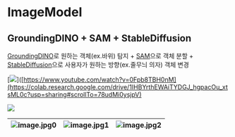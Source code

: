 # ImageModel

## GroundingDINO + SAM + StableDiffusion

[GroundingDINO](https://github.com/riverallzero/ImageModel/blob/main/GroundingDINO.ipynb)로 원하는 객체(ex.바위) 탐지 + [SAM](https://github.com/riverallzero/ImageModel/blob/main/SegmentAnythingModel.ipynb)으로 객체 분할 + [StableDiffusion](https://github.com/riverallzero/ImageModel/blob/main/StableDiffusion.ipynb)으로 사용자가 원하는 방향(ex.줄무늬 의자) 객체 변경

[<img src="https://img.shields.io/badge/googlecolab-yellow?style=for-the-badge&logo=googlecolab&logoColor=white">]([https://www.youtube.com/watch?v=0Fpb8TBH0nM](https://colab.research.google.com/drive/1IHBYrthEWAiTYDGJ_hgpacOu_xtsML0c?usp=sharing#scrollTo=78udMi0ysjpV)

[<img src="https://img.shields.io/badge/youtube-red?style=for-the-badge&logo=youtube&logoColor=white">](https://www.youtube.com/watch?v=0Fpb8TBH0nM)

![image.jpg0](https://github.com/riverallzero/ImageModel/assets/93754504/7cedc50f-9f1c-4d49-b45a-fcb01a587bee) | ![image.jpg1](https://github.com/riverallzero/ImageModel/assets/93754504/fe41316b-452f-4913-ba9d-15ba018fbc1e) |![image.jpg2](https://github.com/riverallzero/ImageModel/assets/93754504/5ad9672d-7837-44bb-9d17-d142ffde55cf)
--- | --- | --- |

